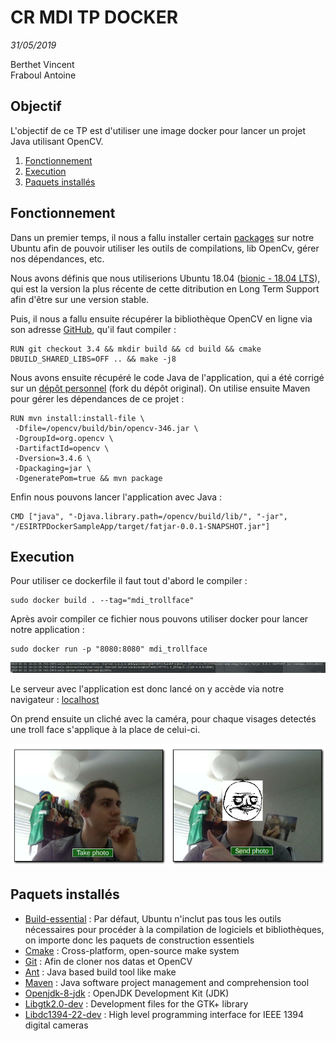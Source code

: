 # CR MDI TP DOCKER
*31/05/2019*

Berthet Vincent
<br/>Fraboul Antoine

## Objectif

L'objectif de ce TP est d'utiliser une image docker pour lancer un projet Java utilisant OpenCV.


1. [Fonctionnement](#Fonctionnement)
2. [Execution](#Execution)
3. [Paquets installés](#Paquets-installés)

## Fonctionnement

Dans un premier temps, il nous a fallu installer certain [packages](#Paquets-installés) sur notre Ubuntu afin de pouvoir utiliser les outils de compilations, lib OpenCv, gérer nos dépendances, etc.

Nous avons définis que nous utiliserions Ubuntu 18.04 ([bionic - 18.04 LTS](http://releases.ubuntu.com/18.04/)), qui est la version la plus récente de cette ditribution en Long Term Support afin d'être sur une version stable.

Puis, il nous a fallu ensuite récupérer la bibliothèque OpenCV en ligne via son adresse [GitHub](https://github.com/opencv/opencv), qu'il faut compiler : 

```dockerfile=
RUN git checkout 3.4 && mkdir build && cd build && cmake DBUILD_SHARED_LIBS=OFF .. && make -j8 
```

Nous avons ensuite récupéré le code Java de l'application, qui a été corrigé sur un [dépôt personnel](https://github.com/antoinefraboul/ESIRTPDockerSampleApp) (fork du dépôt original).
On utilise ensuite Maven pour gérer les dépendances de ce projet :

```dockerfile=
RUN mvn install:install-file \
 -Dfile=/opencv/build/bin/opencv-346.jar \ 
 -DgroupId=org.opencv \ 
 -DartifactId=opencv \ 
 -Dversion=3.4.6 \ 
 -Dpackaging=jar \ 
 -DgeneratePom=true && mvn package 
```

Enfin nous pouvons lancer l'application avec Java :

```dockerfile=
CMD ["java", "-Djava.library.path=/opencv/build/lib/", "-jar", "/ESIRTPDockerSampleApp/target/fatjar-0.0.1-SNAPSHOT.jar"]
```

## Execution

Pour utiliser ce dockerfile il faut tout d'abord le compiler :

```console =
sudo docker build . --tag="mdi_trollface"
```

Après avoir compiler ce fichier nous pouvons utiliser docker pour lancer notre application : 

```console =
sudo docker run -p "8080:8080" mdi_trollface
```
![0_run.png](/images/0_run.png)

Le serveur avec l'application est donc lancé on y accède via notre navigateur : [localhost](http://localhost:8080/)

On prend ensuite un cliché avec la caméra, pour chaque visages detectés une troll face s'applique à la place de celui-ci.

![1_matrollface.png](/images/1_matrollface.png)

## Paquets installés

* [Build-essential](https://packages.ubuntu.com/fr/bionic/build-essential) : Par défaut, Ubuntu n'inclut pas tous les outils nécessaires pour procéder à la compilation de logiciels et bibliothèques, on importe donc les paquets de construction essentiels 
* [Cmake](https://packages.ubuntu.com/fr/bionic/cmake) : Cross-platform, open-source make system
* [Git](https://packages.ubuntu.com/disco/git) : Afin de cloner nos datas et OpenCV
* [Ant](https://packages.ubuntu.com/fr/bionic-updates/ant) : Java based build tool like make
* [Maven](https://packages.ubuntu.com/fr/bionic-updates/maven) : Java software project management and comprehension tool
* [Openjdk-8-jdk](https://packages.ubuntu.com/fr/bionic/openjdk-8-jdk) : OpenJDK Development Kit (JDK)
* [Libgtk2.0-dev](https://packages.ubuntu.com/fr/bionic/libgtk2.0-dev) : Development files for the GTK+ library
* [Libdc1394-22-dev](https://packages.ubuntu.com/fr/bionic/libdc1394-22-dev) : High level programming interface for IEEE 1394 digital cameras